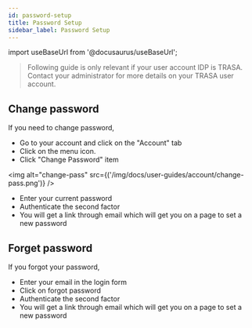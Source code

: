 ```yaml
---
id: password-setup
title: Password Setup
sidebar_label: Password Setup
---
```


import useBaseUrl from '@docusaurus/useBaseUrl';


> Following guide is only relevant if your user account IDP is TRASA. Contact your administrator for more details on your TRASA user account.


## Change password
If you need to change password,
* Go to your account and click on the "Account" tab
* Click on the menu icon.
* Click "Change Password" item

<img  alt="change-pass" src={('/img/docs/user-guides/account/change-pass.png')} />

* Enter your current password
* Authenticate the second factor
* You will get a link through email which will get you on a page to set a new password

## Forget password
If you forgot your password,
* Enter your email in the login form
* Click on forgot password
* Authenticate the second factor
* You will get a link through email which will get you on a page to set a new password

[//]: # (TODO ## Note on password policy)

